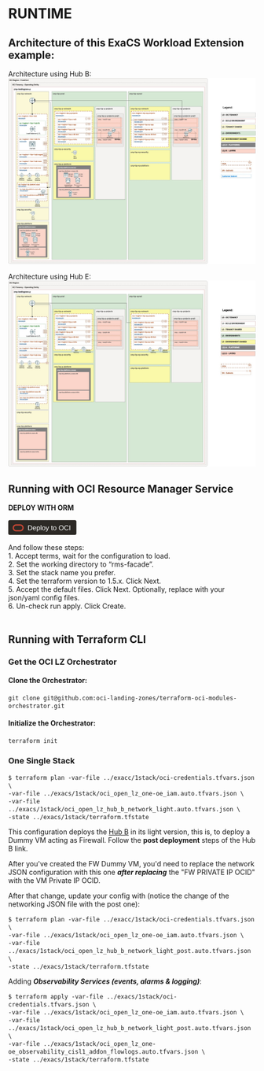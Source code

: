 # RUNTIME

## Architecture of this ExaCS Workload Extension example: 


Architecture using Hub B:
![ExaCS Workload Extension Architecture Hub B](content/ExaCS-WL-Ext-Arch-Hub-B.jpg)

Architecture using Hub E:
![ExaCS Workload Extension Architecture Hub E](content/ExaCS-WL-Ext-Arch-Hub-E.jpg)

## Running with OCI Resource Manager Service

**DEPLOY WITH ORM** </br></br>[<img src="content/DeployToOCI.svg"  height="30" align="center">](https://cloud.oracle.com/resourcemanager/stacks/create?zipUrl=https://github.com/oci-landing-zones/terraform-oci-modules-orchestrator/archive/refs/tags/v2.0.6.zip&zipUrlVariables={"input_config_files_urls":"https://raw.githubusercontent.com/paalonso/exacs/refs/heads/main/1stack/oci_open_lz_one-oe_iam.auto.tfvars.json,https://raw.githubusercontent.com/paalonso/exacs/refs/heads/main/1stack/oci_open_lz_hub_b_network_light.auto.tfvars.json,https://raw.githubusercontent.com/paalonso/exacs/refs/heads/main/1stack/oci_open_lz_one-oe_observability_cisl1.auto.tfvars.json"})  </br></br> And follow these steps:</br>1. Accept terms,  wait for the configuration to load. </br>2. Set the working directory to “rms-facade”. </br>3. Set the stack name you prefer.</br>4. Set the terraform version to 1.5.x. Click Next. </br>5. Accept the default files. Click Next. Optionally, replace with your json/yaml config files. </br>6. Un-check run apply. Click Create. </br> </br>

## Running with Terraform CLI

### Get the OCI LZ Orchestrator

#### Clone the Orchestrator:

```
git clone git@github.com:oci-landing-zones/terraform-oci-modules-orchestrator.git
```

#### Initialize the Orchestrator:

```
terraform init
```

### One Single Stack

```
$ terraform plan -var-file ../exacc/1stack/oci-credentials.tfvars.json \
-var-file ../exacs/1stack/oci_open_lz_one-oe_iam.auto.tfvars.json \
-var-file ../exacs/1stack/oci_open_lz_hub_b_network_light.auto.tfvars.json \
-state ../exacs/1stack/terraform.tfstate
```

This configuration deploys the [Hub B](https://github.com/oci-landing-zones/oci-landing-zone-operating-entities/blob/master/addons/oci-hub-models/hub_b/readme.md) in its light version, this is, to deploy a Dummy VM acting as Firewall. Follow the **post deployment** steps of the Hub B link.

After you've created the FW Dummy VM, you'd need to replace the network JSON configuration with this one ***after replacing*** the "FW PRIVATE IP OCID" with the VM Private IP OCID.

After that change, update your config with (notice the change of the networking JSON file with the post one):

```
$ terraform plan -var-file ../exacc/1stack/oci-credentials.tfvars.json \
-var-file ../exacs/1stack/oci_open_lz_one-oe_iam.auto.tfvars.json \
-var-file ../exacs/1stack/oci_open_lz_hub_b_network_light_post.auto.tfvars.json \
-state ../exacs/1stack/terraform.tfstate
```

Adding ***Observability Services (events, alarms & logging)***:

```
$ terraform apply -var-file ../exacs/1stack/oci-credentials.tfvars.json \
-var-file ../exacs/1stack/oci_open_lz_one-oe_iam.auto.tfvars.json \
-var-file ../exacs/1stack/oci_open_lz_hub_b_network_light_post.auto.tfvars.json \
-var-file ../exacs/1stack/oci_open_lz_one-oe_observability_cisl1_addon_flowlogs.auto.tfvars.json \
-state ../exacs/1stack/terraform.tfstate
```

